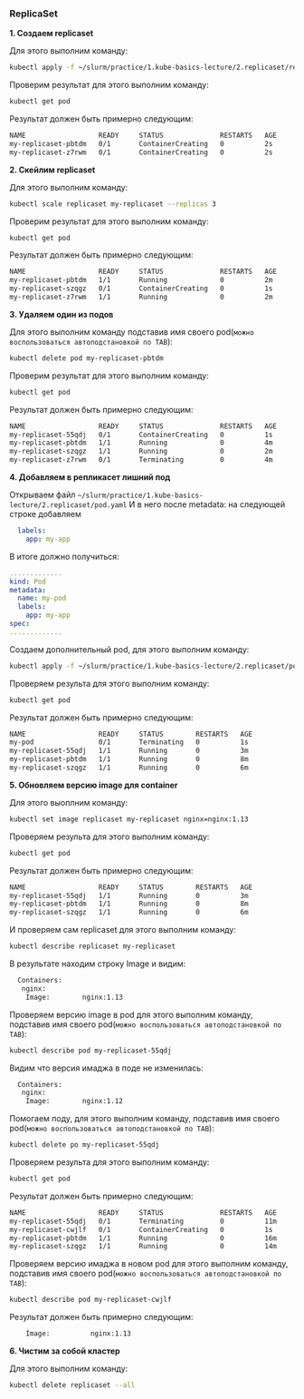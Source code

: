 ### ReplicaSet

**1. Создаем replicaset**

Для этого выполним команду:
```bash
kubectl apply -f ~/slurm/practice/1.kube-basics-lecture/2.replicaset/replicaset.yaml
```
Проверим результат для этого выполним команду:
```bash
kubectl get pod
```
Результат должен быть примерно следующим:
```bash
NAME                  READY     STATUS              RESTARTS   AGE
my-replicaset-pbtdm   0/1       ContainerCreating   0          2s
my-replicaset-z7rwm   0/1       ContainerCreating   0          2s
```

**2. Скейлим replicaset**

Для этого выполним команду:
```bash
kubectl scale replicaset my-replicaset --replicas 3
```
Проверим результат для этого выполним команду:
```bash
kubectl get pod
```
Результат должен быть примерно следующим:
```bash
NAME                  READY     STATUS              RESTARTS   AGE
my-replicaset-pbtdm   1/1       Running             0          2m
my-replicaset-szqgz   0/1       ContainerCreating   0          1s
my-replicaset-z7rwm   1/1       Running             0          2m
```
**3. Удаляем один из подов**

Для этого выполним команду подставив имя своего pod(``можно воспользоваться автоподстановкой по TAB``):
```bash
kubectl delete pod my-replicaset-pbtdm
```
Проверим результат для этого выполним команду:
```bash
kubectl get pod
```
Результат должен быть примерно следующим:
```bash
NAME                  READY     STATUS              RESTARTS   AGE
my-replicaset-55qdj   0/1       ContainerCreating   0          1s
my-replicaset-pbtdm   1/1       Running             0          4m
my-replicaset-szqgz   1/1       Running             0          2m
my-replicaset-z7rwm   0/1       Terminating         0          4m
```
**4. Добавляем в репликасет лишний под**

Открываем файл `~/slurm/practice/1.kube-basics-lecture/2.replicaset/pod.yaml`
И в него после metadata: на следующей строке добавляем
```yaml
  labels:
    app: my-app
```
В итоге должно получиться:
```yaml
.............
kind: Pod
metadata:
  name: my-pod
  labels:
    app: my-app
spec:
.............
```
Создаем дополнительный pod, для этого выполним команду:
```bash
kubectl apply -f ~/slurm/practice/1.kube-basics-lecture/2.replicaset/pod.yaml
```
Проверяем результа для этого выполним команду:
```bash
kubectl get pod
```
Результат должен быть примерно следующим:
```bash
NAME                  READY     STATUS        RESTARTS   AGE
my-pod                0/1       Terminating   0          1s
my-replicaset-55qdj   1/1       Running       0          3m
my-replicaset-pbtdm   1/1       Running       0          8m
my-replicaset-szqgz   1/1       Running       0          6m
```
**5. Обновляем версию image для container**

Для этого выоплним команду:
```bash
kubectl set image replicaset my-replicaset nginx=nginx:1.13
```
Проверяем результа для этого выполним команду:
```bash
kubectl get pod
```
Результат должен быть примерно следующим:
```bash
NAME                  READY     STATUS        RESTARTS   AGE
my-replicaset-55qdj   1/1       Running       0          3m
my-replicaset-pbtdm   1/1       Running       0          8m
my-replicaset-szqgz   1/1       Running       0          6m
```
И проверяем сам replicaset для этого выполним команду:
```bash
kubectl describe replicaset my-replicaset
```
В результате находим строку Image и видим:
```bash
  Containers:
   nginx:
    Image:        nginx:1.13
```
Проверяем версию image в pod для этого выполним команду, подставив имя своего pod(``можно воспользоваться автоподстановкой по TAB``):
```bash
kubectl describe pod my-replicaset-55qdj
```
Видим что версия имаджа в поде не изменилась:
```bash
  Containers:
   nginx:
    Image:        nginx:1.12
```
Помогаем поду, для этого выполним команду, подставив имя своего pod(``можно воспользоваться автоподстановкой по TAB``):
```bash
kubectl delete po my-replicaset-55qdj
```
Проверяем результа для этого выполним команду:
```bash
kubectl get pod
```
Результат должен быть примерно следующим:
```bash
NAME                  READY     STATUS              RESTARTS   AGE
my-replicaset-55qdj   0/1       Terminating         0          11m
my-replicaset-cwjlf   0/1       ContainerCreating   0          1s
my-replicaset-pbtdm   1/1       Running             0          16m
my-replicaset-szqgz   1/1       Running             0          14m
```
Проверяем версию имаджа в новом pod для этого выполним команду, подставив имя своего pod(``можно воспользоваться автоподстановкой по TAB``):
```bash
kubectl describe pod my-replicaset-cwjlf
```
Результат должен быть примерно следующим:
```bash
    Image:          nginx:1.13
```
**6. Чистим за собой кластер**

Для этого выполним команду:
```bash
kubectl delete replicaset --all
```

